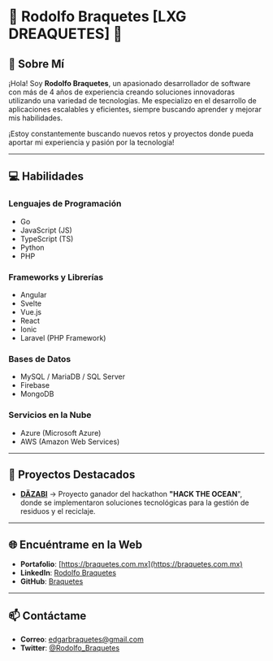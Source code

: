 # 🌟 **Rodolfo Braquetes** [LXG DREAQUETES] 👋

## 🚀 **Sobre Mí**

¡Hola! Soy **Rodolfo Braquetes**, un apasionado desarrollador de software con más de 4 años de experiencia creando soluciones innovadoras utilizando una variedad de tecnologías. Me especializo en el desarrollo de aplicaciones escalables y eficientes, siempre buscando aprender y mejorar mis habilidades.

¡Estoy constantemente buscando nuevos retos y proyectos donde pueda aportar mi experiencia y pasión por la tecnología!

---

## 💻 **Habilidades**

### **Lenguajes de Programación**
- Go
- JavaScript (JS)
- TypeScript (TS)
- Python
- PHP

### **Frameworks y Librerías**
- Angular
- Svelte
- Vue.js
- React
- Ionic
- Laravel (PHP Framework)

### **Bases de Datos**
- MySQL / MariaDB / SQL Server
- Firebase
- MongoDB

### **Servicios en la Nube**
- Azure (Microsoft Azure)
- AWS (Amazon Web Services)

---

## 🌟 **Proyectos Destacados**

- [**DÄZABI**](https://github.com/Braquetes/Waste2Money) -> Proyecto ganador del hackathon **"HACK THE OCEAN**", donde se implementaron soluciones tecnológicas para la gestión de residuos y el reciclaje.

---

## 🌐 **Encuéntrame en la Web**

- **Portafolio**: [https://braquetes.com.mx](https://braquetes.com.mx)
- **LinkedIn**: [Rodolfo Braquetes](https://www.linkedin.com/in/rodolfo-braquetes)
- **GitHub**: [Braquetes](https://github.com/Braquetes)

---

## 📫 **Contáctame**

- **Correo**: edgarbraquetes@gmail.com
- **Twitter**: [@Rodolfo_Braquetes](https://twitter.com/Rodolfo_Braquetes)
